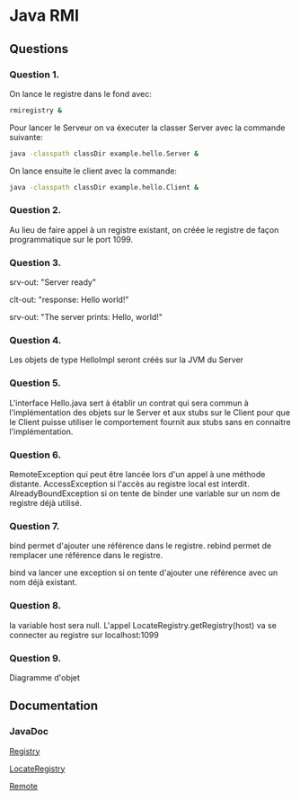 # Java RMI

## Questions

### Question 1.

On lance le registre dans le fond avec:
```bash 
rmiregistry &
```

Pour lancer le Serveur on va éxecuter la classer Server avec la commande suivante:
```bash 
java -classpath classDir example.hello.Server &
```

On lance ensuite le client avec la commande:
```bash 
java -classpath classDir example.hello.Client &
```

### Question 2.
Au lieu de faire appel à un registre existant, on créée le registre de façon programmatique sur le port 1099.

### Question 3.
srv-out: "Server ready"

clt-out: "response: Hello world!"

srv-out: "The server prints: Hello, world!"

### Question 4.
Les objets de type HelloImpl seront créés sur la JVM du Server

### Question 5.
L'interface Hello.java sert à établir un contrat qui sera commun à l'implémentation des objets sur le Server et aux stubs sur le Client pour que le Client puisse utiliser le comportement fournit aux stubs sans en connaitre l'implémentation.

### Question 6.
RemoteException qui peut être lancée lors d'un appel à une méthode distante.
AccessException si l'accès au registre local est interdit.
AlreadyBoundException si on tente de binder une variable sur un nom de registre déjà utilisé.

### Question 7.
bind permet d'ajouter une référence dans le registre.
rebind permet de remplacer une référence dans le registre.

bind va lancer une exception si on tente d'ajouter une référence avec un nom déjà existant.

### Question 8.
la variable host sera null.
L'appel LocateRegistry.getRegistry(host) va se connecter au registre sur localhost:1099

### Question 9.
Diagramme d'objet

## Documentation
### JavaDoc
[Registry](https://docs.oracle.com/en/java/javase/18/docs/api/java.rmi/java/rmi/registry/Registry.html "JAVA Doc - Registry")

[LocateRegistry](https://docs.oracle.com/en/java/javase/18/docs/api/java.rmi/java/rmi/registry/LocateRegistry.html "JAVA Doc - LocateRegistry")

[Remote](https://docs.oracle.com/en/java/javase/18/docs/api/java.rmi/java/rmi/Remote.html "JAVA Doc - Remote")

